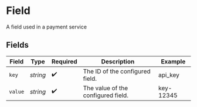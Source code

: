 # Field

A field used in a payment service


## Fields

| Field                              | Type                               | Required                           | Description                        | Example                            |
| ---------------------------------- | ---------------------------------- | ---------------------------------- | ---------------------------------- | ---------------------------------- |
| `key`                              | *string*                           | :heavy_check_mark:                 | The ID of the configured field.    | api_key                            |
| `value`                            | *string*                           | :heavy_check_mark:                 | The value of the configured field. | key-12345                          |